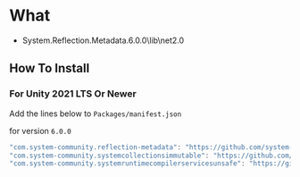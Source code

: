 # What
- System.Reflection.Metadata.6.0.0\lib\net2.0


## How To Install
### For Unity 2021 LTS Or Newer

Add the lines below to `Packages/manifest.json`

for version `6.0.0`
```csharp
"com.system-community.reflection-metadata": "https://github.com/system-community/SystemReflectionMetadata.git?path=Assets/_Root#6.0.0",
"com.system-community.systemcollectionsimmutable": "https://github.com/system-community/SystemCollectionsImmutable.git?path=Assets/_Root#6.0.0",
"com.system-community.systemruntimecompilerservicesunsafe": "https://github.com/system-community/SystemRuntimeCompilerServicesUnsafe.git?path=Assets/_Root#6.0.0",
```
